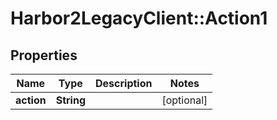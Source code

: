 # Harbor2LegacyClient::Action1

## Properties
Name | Type | Description | Notes
------------ | ------------- | ------------- | -------------
**action** | **String** |  | [optional] 



